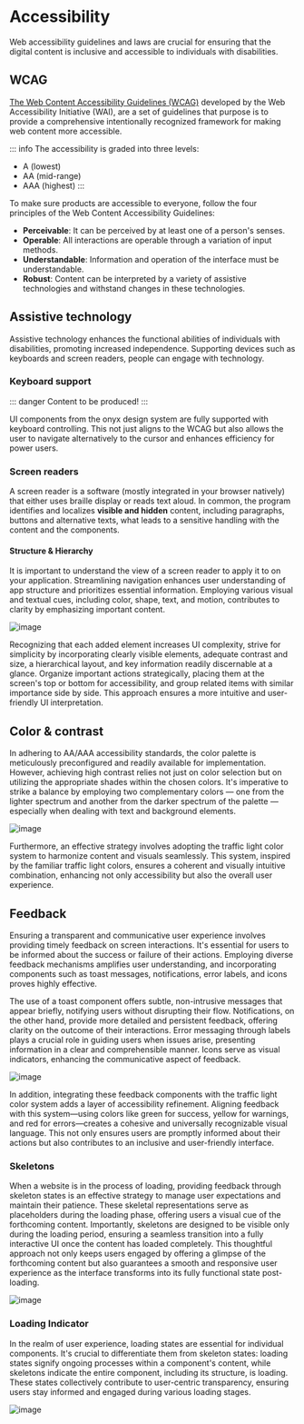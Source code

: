# Accessibility

Web accessibility guidelines and laws are crucial for ensuring that the digital content is inclusive and accessible to individuals with disabilities.

## WCAG

[The Web Content Accessibility Guidelines (WCAG)](https://www.w3.org/TR/UNDERSTANDING-WCAG20/intro.html#introduction-fourprincs-head) developed by the Web Accessibility Initiative (WAI), are a set of guidelines that purpose is to provide a comprehensive intentionally recognized framework for making web content more accessible.

::: info
The accessibility is graded into three levels:

- A (lowest)
- AA (mid-range)
- AAA (highest)
  :::

To make sure products are accessible to everyone, follow the four principles of the Web Content Accessibility Guidelines:

- **Perceivable**: It can be perceived by at least one of a person's senses.
- **Operable**: All interactions are operable through a variation of input methods.
- **Understandable**: Information and operation of the interface must be understandable.
- **Robust**: Content can be interpreted by a variety of assistive technologies and withstand changes in these technologies.

## Assistive technology

Assistive technology enhances the functional abilities of individuals with disabilities, promoting increased independence. Supporting devices such as keyboards and screen readers, people can engage with technology.

### Keyboard support

::: danger
Content to be produced!
:::

UI components from the onyx design system are fully supported with keyboard controlling. This not just aligns to the WCAG but also allows the user to navigate alternatively to the cursor and enhances efficiency for power users.

### Screen readers

A screen reader is a software (mostly integrated in your browser natively) that either uses braille display or reads text aloud. In common, the program identifies and localizes **visible and hidden** content, including paragraphs, buttons and alternative texts, what leads to a sensitive handling with the content and the components.

#### Structure & Hierarchy

It is important to understand the view of a screen reader to apply it to on your application. Streamlining navigation enhances user understanding of app structure and prioritizes essential information. Employing various visual and textual cues, including color, shape, text, and motion, contributes to clarity by emphasizing important content.

![image](/assets/structure.png)

Recognizing that each added element increases UI complexity, strive for simplicity by incorporating clearly visible elements, adequate contrast and size, a hierarchical layout, and key information readily discernable at a glance. Organize important actions strategically, placing them at the screen's top or bottom for accessibility, and group related items with similar importance side by side. This approach ensures a more intuitive and user-friendly UI interpretation.

## Color & contrast

In adhering to AA/AAA accessibility standards, the color palette is meticulously preconfigured and readily available for implementation. However, achieving high contrast relies not just on color selection but on utilizing the appropriate shades within the chosen colors. It's imperative to strike a balance by employing two complementary colors — one from the lighter spectrum and another from the darker spectrum of the palette — especially when dealing with text and background elements.

![image](/assets/contrast.png)

Furthermore, an effective strategy involves adopting the traffic light color system to harmonize content and visuals seamlessly. This system, inspired by the familiar traffic light colors, ensures a coherent and visually intuitive combination, enhancing not only accessibility but also the overall user experience.

## Feedback

Ensuring a transparent and communicative user experience involves providing timely feedback on screen interactions. It's essential for users to be informed about the success or failure of their actions. Employing diverse feedback mechanisms amplifies user understanding, and incorporating components such as toast messages, notifications, error labels, and icons proves highly effective.

The use of a toast component offers subtle, non-intrusive messages that appear briefly, notifying users without disrupting their flow. Notifications, on the other hand, provide more detailed and persistent feedback, offering clarity on the outcome of their interactions.
Error messaging through labels plays a crucial role in guiding users when issues arise, presenting information in a clear and comprehensible manner. Icons serve as visual indicators, enhancing the communicative aspect of feedback.

![image](/assets/feedback.png)

In addition, integrating these feedback components with the traffic light color system adds a layer of accessibility refinement. Aligning feedback with this system—using colors like green for success, yellow for warnings, and red for errors—creates a cohesive and universally recognizable visual language. This not only ensures users are promptly informed about their actions but also contributes to an inclusive and user-friendly interface.

### Skeletons

When a website is in the process of loading, providing feedback through skeleton states is an effective strategy to manage user expectations and maintain their patience. These skeletal representations serve as placeholders during the loading phase, offering users a visual cue of the forthcoming content. Importantly, skeletons are designed to be visible only during the loading period, ensuring a seamless transition into a fully interactive UI once the content has loaded completely. This thoughtful approach not only keeps users engaged by offering a glimpse of the forthcoming content but also guarantees a smooth and responsive user experience as the interface transforms into its fully functional state post-loading.

![image](/assets/skeleton.png)

### Loading Indicator

In the realm of user experience, loading states are essential for individual components. It's crucial to differentiate them from skeleton states: loading states signify ongoing processes within a component's content, while skeletons indicate the entire component, including its structure, is loading. These states collectively contribute to user-centric transparency, ensuring users stay informed and engaged during various loading stages.

![image](/assets/loading.png)
